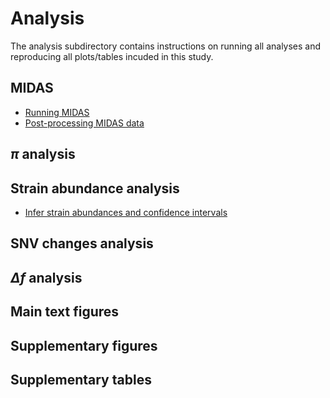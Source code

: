 # Analysis

The analysis subdirectory contains instructions on running all analyses and reproducing all plots/tables incuded in this study.

## MIDAS

- [Running MIDAS](https://github.com/garudlab/Wasney-Briscoe-2024/blob/main/analysis/MIDAS.md)
- [Post-processing MIDAS data](https://github.com/garudlab/Wasney-Briscoe-2024/blob/main/analysis/postprocessing.md)

## $\pi$ analysis

## Strain abundance analysis

- [Infer strain abundances and confidence intervals](https://github.com/garudlab/Wasney-Briscoe-2024/blob/main/analysis/strain_inference.md)

## SNV changes analysis

## $\Delta f$ analysis

## Main text figures

## Supplementary figures

## Supplementary tables

